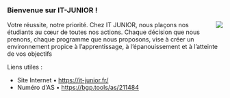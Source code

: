### Bienvenue sur IT-JUNIOR !

<img src="https://www.it-junior.fr/cgi/img/logo.png" align="right"/>

Votre réussite, notre priorité. Chez IT JUNIOR, nous plaçons nos étudiants au cœur de toutes nos actions. Chaque décision que nous prenons, chaque programme que nous proposons, vise à créer un environnement propice à l’apprentissage, à l’épanouissement et à l’atteinte de vos objectifs
<br>

Liens utiles :
- Site Internet • https://it-junior.fr/
- Numéro d'AS   • https://bgp.tools/as/211484
